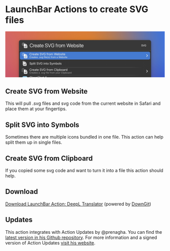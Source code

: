 # LaunchBar Actions to create SVG files

<img src="01.jpg" width="820"/> 


## Create SVG from Website

This will pull .svg files and svg code from the current website in Safari and place them at your fingertips. 

## Split SVG into Symbols

Sometimes there are multiple icons bundled in one file. This action can help split them up in single files.

## Create SVG from Clipboard

If you copied some svg code and want to turn it into a file this action should help. 

## Download

[Download LaunchBar Action: DeepL Translator](https://minhaskamal.github.io/DownGit/#/home?url=https://github.com/Ptujec/LaunchBar/tree/master/Create-SVG-Files) (powered by [DownGit](https://github.com/MinhasKamal/DownGit))

## Updates

This action integrates with Action Updates by @prenagha. You can find the [latest version in his Github repository](https://github.com/prenagha/launchbar). For more information and a signed version of Action Updates [visit his website](https://renaghan.com/launchbar/action-updates/).